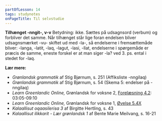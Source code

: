 ```yaml
---
partOfLesson: 14
tags: studynotes
onPageTitle: Til selvstudie
---
```


**Tilhænget -nngit-, v-v**
Betydning: ikke. Sættes på udsagnsord (verbum) og forbliver det samme. Når tilhænget står lige foran endelsen bliver udsagnsmærket -vu- skiftet ud med -la-, så endelserne i fremsættemåde bliver: -langa, -latit, -laq, -lagut, -lasi, -llat, endelserne i spørgemåde er præcis de samme, eneste forskel er at man siger -la? ved 3. ps. ental i stedet for -laq.

**Lær mere:**
- *Grønlandsk grammatik* af Stig Bjørnum, s. 251 (Affiksliste -nngilaq)
- *Grønlandsk grammatik* af Stig Bjørnum, s. 54 (Skema 5: endelser på -nngilaq)
- *Learn Greenlandic Online,* Grønlandsk for voksne 2, [Forelæsning 4.2](https://learngreenlandic.com/online/lg2/4.2/): 03:05-09:10
- *Learn Greenlandic Online,* Grønlandsk for voksne 1, [Øvelse 5.4X](https://learngreenlandic.com/online/lg1/5x/qa-naamik/)
- *Kalaallisut oqaasilerisa 3* af Birgitte Hertling, s. 43
- *Kalaallisut ilikkarit - Lær grønlandsk 1* af Bente Marie Meilvang, s. 16-21